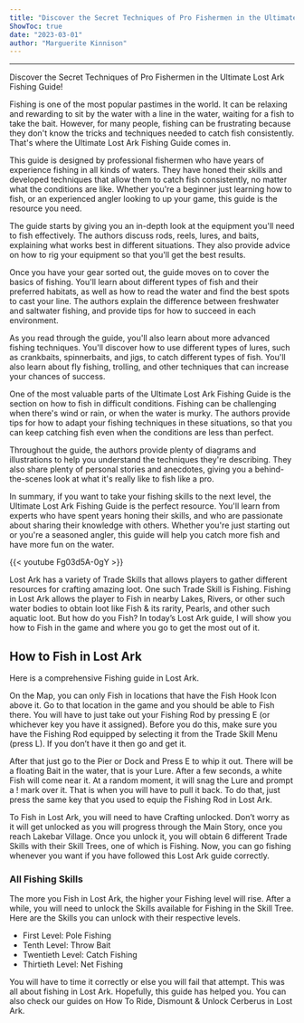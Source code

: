 ```yaml
---
title: "Discover the Secret Techniques of Pro Fishermen in the Ultimate Lost Ark Fishing Guide!"
ShowToc: true 
date: "2023-03-01"
author: "Marguerite Kinnison"
---
```

*****
Discover the Secret Techniques of Pro Fishermen in the Ultimate Lost Ark Fishing Guide!

Fishing is one of the most popular pastimes in the world. It can be relaxing and rewarding to sit by the water with a line in the water, waiting for a fish to take the bait. However, for many people, fishing can be frustrating because they don't know the tricks and techniques needed to catch fish consistently. That's where the Ultimate Lost Ark Fishing Guide comes in.

This guide is designed by professional fishermen who have years of experience fishing in all kinds of waters. They have honed their skills and developed techniques that allow them to catch fish consistently, no matter what the conditions are like. Whether you're a beginner just learning how to fish, or an experienced angler looking to up your game, this guide is the resource you need.

The guide starts by giving you an in-depth look at the equipment you'll need to fish effectively. The authors discuss rods, reels, lures, and baits, explaining what works best in different situations. They also provide advice on how to rig your equipment so that you'll get the best results.

Once you have your gear sorted out, the guide moves on to cover the basics of fishing. You'll learn about different types of fish and their preferred habitats, as well as how to read the water and find the best spots to cast your line. The authors explain the difference between freshwater and saltwater fishing, and provide tips for how to succeed in each environment.

As you read through the guide, you'll also learn about more advanced fishing techniques. You'll discover how to use different types of lures, such as crankbaits, spinnerbaits, and jigs, to catch different types of fish. You'll also learn about fly fishing, trolling, and other techniques that can increase your chances of success.

One of the most valuable parts of the Ultimate Lost Ark Fishing Guide is the section on how to fish in difficult conditions. Fishing can be challenging when there's wind or rain, or when the water is murky. The authors provide tips for how to adapt your fishing techniques in these situations, so that you can keep catching fish even when the conditions are less than perfect.

Throughout the guide, the authors provide plenty of diagrams and illustrations to help you understand the techniques they're describing. They also share plenty of personal stories and anecdotes, giving you a behind-the-scenes look at what it's really like to fish like a pro.

In summary, if you want to take your fishing skills to the next level, the Ultimate Lost Ark Fishing Guide is the perfect resource. You'll learn from experts who have spent years honing their skills, and who are passionate about sharing their knowledge with others. Whether you're just starting out or you're a seasoned angler, this guide will help you catch more fish and have more fun on the water.

{{< youtube Fg03d5A-0gY >}} 



Lost Ark has a variety of Trade Skills that allows players to gather different resources for crafting amazing loot. One such Trade Skill is Fishing. Fishing in Lost Ark allows the player to Fish in nearby Lakes, Rivers, or other such water bodies to obtain loot like Fish & its rarity, Pearls, and other such aquatic loot. But how do you Fish? In today’s Lost Ark guide, I will show you how to Fish in the game and where you go to get the most out of it.
 
## How to Fish in Lost Ark
 
Here is a comprehensive Fishing guide in Lost Ark.
 

 
On the Map, you can only Fish in locations that have the Fish Hook Icon above it. Go to that location in the game and you should be able to Fish there. You will have to just take out your Fishing Rod by pressing E (or whichever key you have it assigned). Before you do this, make sure you have the Fishing Rod equipped by selecting it from the Trade Skill Menu (press L). If you don’t have it then go and get it.
 
After that just go to the Pier or Dock and Press E to whip it out. There will be a floating Bait in the water, that is your Lure. After a few seconds, a white Fish will come near it. At a random moment, it will snag the Lure and prompt a ! mark over it. That is when you will have to pull it back. To do that, just press the same key that you used to equip the Fishing Rod in Lost Ark.
 
To Fish in Lost Ark, you will need to have Crafting unlocked. Don’t worry as it will get unlocked as you will progress through the Main Story, once you reach Lakebar Village. Once you unlock it, you will obtain 6 different Trade Skills with their Skill Trees, one of which is Fishing. Now, you can go fishing whenever you want if you have followed this Lost Ark guide correctly.
 
### All Fishing Skills
 
The more you Fish in Lost Ark, the higher your Fishing level will rise. After a while, you will need to unlock the Skills available for Fishing in the Skill Tree. Here are the Skills you can unlock with their respective levels.
 
- First Level: Pole Fishing
 - Tenth Level: Throw Bait
 - Twentieth Level: Catch Fishing
 - Thirtieth Level: Net Fishing

 
You will have to time it correctly or else you will fail that attempt. This was all about fishing in Lost Ark. Hopefully, this guide has helped you. You can also check our guides on How To Ride, Dismount & Unlock Cerberus in Lost Ark.



